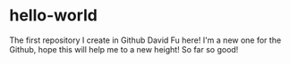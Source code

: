 # hello-world
The first repository I create in Github
David Fu here! I'm a new one for the Github, hope this will help me to a new height!
So far so good!
